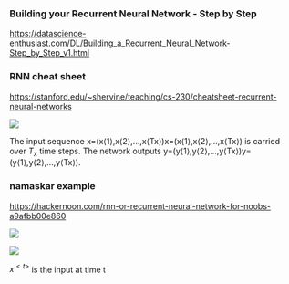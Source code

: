 ### Building your Recurrent Neural Network - Step by Step

https://datascience-enthusiast.com/DL/Building_a_Recurrent_Neural_Network-Step_by_Step_v1.html





### RNN cheat sheet

https://stanford.edu/~shervine/teaching/cs-230/cheatsheet-recurrent-neural-networks

![](https://stanford.edu/~shervine/teaching/cs-230/illustrations/architecture-rnn.png)



The input sequence x=(x⟨1⟩,x⟨2⟩,...,x⟨Tx⟩)x=(x⟨1⟩,x⟨2⟩,...,x⟨Tx⟩) is carried over $T_x$ time steps. The network outputs y=(y⟨1⟩,y⟨2⟩,...,y⟨Tx⟩)y=(y⟨1⟩,y⟨2⟩,...,y⟨Tx⟩).

### namaskar example

https://hackernoon.com/rnn-or-recurrent-neural-network-for-noobs-a9afbb00e860

![](https://hackernoon.com/hn-images/1*_mM83sFLjzKt8cRB439Y3Q.gif)





![](https://stanford.edu/~shervine/teaching/cs-230/illustrations/description-block-rnn.png)

$x^{<t>}$ is the input at time t











